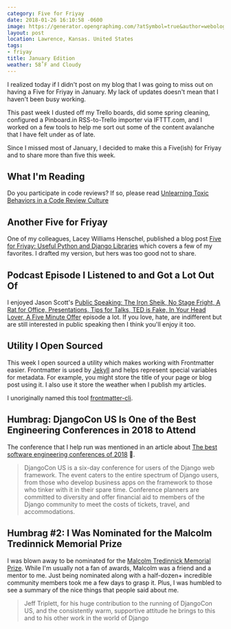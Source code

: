 ```yaml
---
category: Five for Friyay
date: 2018-01-26 16:10:58 -0600
image: https://generator.opengraphimg.com/?atSymbol=true&author=webology&authorSize=text-2xl&style=modern&tags=friyay&title=January+Edition
layout: post
location: Lawrence, Kansas. United States
tags:
- friyay
title: January Edition
weather: 58˚F and Cloudy
---
```


I realized today if I didn't post on my blog that I was going to miss out on having a Five for Friyay in January. My lack of updates doesn't mean that I haven't been busy working. 

This past week I dusted off my Trello boards, did some spring cleaning, configured a Pinboard.in RSS-to-Trello importer via IFTTT.com, and I worked on a few tools to help me sort out some of the content avalanche that I have felt under as of late. 

Since I missed most of January, I decided to make this a Five(ish) for Friyay and to share more than five this week. 

## What I'm Reading

Do you participate in code reviews? If so, please read [Unlearning Toxic Behaviors in a Code Review Culture](https://medium.com/@sandya.sankarram/unlearning-toxic-behaviors-in-a-code-review-culture-b7c295452a3c)

## Another Five for Friyay

One of my colleagues, Lacey Williams Henschel, published a blog post [Five for Friyay: Useful Python and Django Libraries](https://www.laceyhenschel.com/blog/2018/1/19/five-for-friyay-useful-python-and-django-libraries18) which covers a few of my favorites. I drafted my version, but hers was too good not to share.

## Podcast Episode I Listened to and Got a Lot Out Of

I enjoyed Jason Scott's [Public Speaking: The Iron Sheik, No Stage Fright, A Rat for Office, Presentations, Tips for Talks, TED is Fake, In Your Head Lover, A Five Minute Offer](https://textfiles.libsyn.com/jason-scott-talks-his-way-out-of-it-0) episode a lot. If you love, hate, are indifferent but are still interested in public speaking then I think you'll enjoy it too. 

## Utility I Open Sourced

This week I open sourced a utility which makes working with Frontmatter easier. Frontmatter is used by [Jekyll](https://jekyllrb.com) and helps represent special variables for metadata. For example, you might store the title of your page or blog post using it. I also use it store the weather when I publish my articles.

I unoriginally named this tool [frontmatter-cli](https://github.com/jefftriplett/frontmatter-cli).

## Humbrag: DjangoCon US Is One of the Best Engineering Conferences in 2018 to Attend

The conference that I help run was mentioned in an article about [The best software engineering conferences of 2018](https://techbeacon.com/best-software-engineering-conferences-2018) :tada:.

> DjangoCon US is a six-day conference for users of the Django web framework. The event caters to the entire spectrum of Django users, from those who develop business apps on the framework to those who tinker with it in their spare time. Conference planners are committed to diversity and offer financial aid to members of the Django community to meet the costs of tickets, travel, and accommodations.

## Humbrag #2: I Was Nominated for the Malcolm Tredinnick Memorial Prize

I was blown away to be nominated for the [Malcolm Tredinnick Memorial Prize](https://www.djangoproject.com/weblog/2018/jan/22/2017-malcolm-tredinnick-prize-claude-paroz/). While I'm usually not a fan of awards, Malcolm was a friend and a mentor to me. Just being nominated along with a half-dozen+ incredible community members took me a few days to grasp it. Plus, I was humbled to see a summary of the nice things that people said about me.

> Jeff Triplett, for his huge contribution to the running of DjangoCon US, and the consistently warm, supportive attitude he brings to this and to his other work in the world of Django